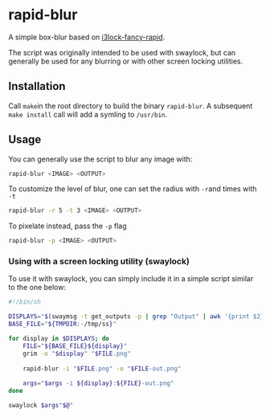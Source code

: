 # rapid-blur

A simple box-blur based on [i3lock-fancy-rapid](https://github.com/yvbbrjdr/i3lock-fancy-rapid).

The script was originally intended to be used with swaylock, but can generally be used for any blurring or with other screen locking utilities.

## Installation
Call `make`in the root directory to build the binary `rapid-blur`.
A subsequent `make install` call will add a symling to `/usr/bin`.

## Usage
You can generally use the script to blur any image with:

``` sh
rapid-blur <IMAGE> <OUTPUT> 
```

To customize the level of blur, one can set the radius with `-r`and times with `-t`
``` sh
rapid-blur -r 5 -t 3 <IMAGE> <OUTPUT> 
```
To pixelate instead, pass the `-p` flag
``` sh
rapid-blur -p <IMAGE> <OUTPUT> 
```

### Using with a screen locking utility (swaylock)
To use it with swaylock, you can simply include it in a simple script similar to the one below:

``` sh
#!/bin/sh

DISPLAYS="$(swaymsg -t get_outputs -p | grep "Output" | awk '{print $2}')"
BASE_FILE="${TMPDIR:-/tmp/ss}"

for display in $DISPLAYS; do
    FILE="${BASE_FILE}${display}"
    grim -o "$display" "$FILE.png"
    
    rapid-blur -i "$FILE.png" -o "$FILE-out.png" 
    
	args="$args -i ${display}:${FILE}-out.png"
done

swaylock $args"$@"
```
